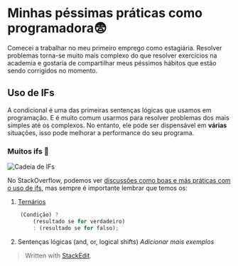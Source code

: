 ﻿# Minhas péssimas práticas como programadora😨
Comecei a trabalhar no meu primeiro emprego como estagiária. Resolver problemas torna-se muito mais complexo do que resolver exercícios na academia e gostaria de compartilhar meus péssimos hábitos que estão sendo corrigidos no momento.

## Uso de IFs
A condicional é uma das primeiras sentenças lógicas que usamos em programação. E é muito comum usarmos para resolver problemas dos mais simples até os complexos. No entanto, ele pode ser dispensável em **várias** situações, isso pode melhorar a performance do seu programa.

### Muitos ifs 🚫
![Cadeia de IFs](https://diogommartins.files.wordpress.com/2016/08/hadouken-indentation.jpg?w=720&h=312&crop=1)

No StackOverflow, podemos ver [discussões como boas e más práticas com o uso de ifs](https://stackoverflow.com/questions/33934703/is-using-too-many-if-statements-bad-programming/33935093), mas sempre é importante lembrar que temos os:

1. [Ternários](https://developer.mozilla.org/pt-BR/docs/Web/JavaScript/Reference/Operators/Conditional_Operator)

``` javascript
	(Condição) ?
		(resultado se for verdadeiro)
		: (resultado se for falso);
```
2.  Sentenças lógicas (and, or, logical shifts)
*Adicionar mais exemplos*

> Written with [StackEdit](https://stackedit.io/).
